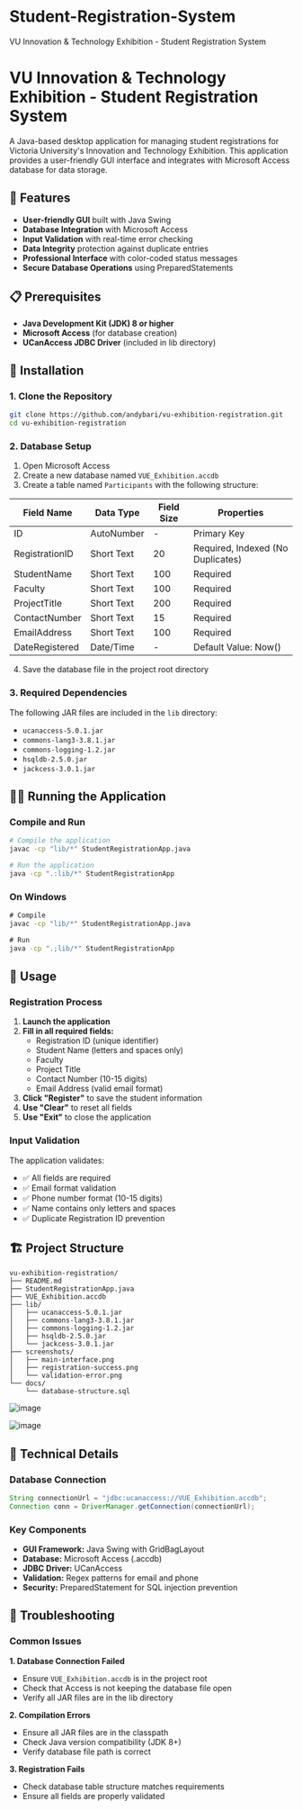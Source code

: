 # Student-Registration-System
VU Innovation &amp; Technology Exhibition - Student Registration System
# VU Innovation & Technology Exhibition - Student Registration System

A Java-based desktop application for managing student registrations for Victoria University's Innovation and Technology Exhibition. This application provides a user-friendly GUI interface and integrates with Microsoft Access database for data storage.

## 🎯 Features

- **User-friendly GUI** built with Java Swing
- **Database Integration** with Microsoft Access
- **Input Validation** with real-time error checking
- **Data Integrity** protection against duplicate entries
- **Professional Interface** with color-coded status messages
- **Secure Database Operations** using PreparedStatements

## 📋 Prerequisites

- **Java Development Kit (JDK) 8 or higher**
- **Microsoft Access** (for database creation)
- **UCanAccess JDBC Driver** (included in lib directory)

## 🚀 Installation

### 1. Clone the Repository
```bash
git clone https://github.com/andybari/vu-exhibition-registration.git
cd vu-exhibition-registration
```

### 2. Database Setup
1. Open Microsoft Access
2. Create a new database named `VUE_Exhibition.accdb`
3. Create a table named `Participants` with the following structure:

| Field Name | Data Type | Field Size | Properties |
|------------|-----------|------------|------------|
| ID | AutoNumber | - | Primary Key |
| RegistrationID | Short Text | 20 | Required, Indexed (No Duplicates) |
| StudentName | Short Text | 100 | Required |
| Faculty | Short Text | 100 | Required |
| ProjectTitle | Short Text | 200 | Required |
| ContactNumber | Short Text | 15 | Required |
| EmailAddress | Short Text | 100 | Required |
| DateRegistered | Date/Time | - | Default Value: Now() |

4. Save the database file in the project root directory

### 3. Required Dependencies
The following JAR files are included in the `lib` directory:
- `ucanaccess-5.0.1.jar`
- `commons-lang3-3.8.1.jar`
- `commons-logging-1.2.jar`
- `hsqldb-2.5.0.jar`
- `jackcess-3.0.1.jar`

## 🏃‍♂️ Running the Application

### Compile and Run
```bash
# Compile the application
javac -cp "lib/*" StudentRegistrationApp.java

# Run the application
java -cp ".:lib/*" StudentRegistrationApp
```

### On Windows
```cmd
# Compile
javac -cp "lib/*" StudentRegistrationApp.java

# Run
java -cp ".;lib/*" StudentRegistrationApp
```

## 📖 Usage

### Registration Process
1. **Launch the application**
2. **Fill in all required fields:**
   - Registration ID (unique identifier)
   - Student Name (letters and spaces only)
   - Faculty
   - Project Title
   - Contact Number (10-15 digits)
   - Email Address (valid email format)
3. **Click "Register"** to save the student information
4. **Use "Clear"** to reset all fields
5. **Use "Exit"** to close the application

### Input Validation
The application validates:
- ✅ All fields are required
- ✅ Email format validation
- ✅ Phone number format (10-15 digits)
- ✅ Name contains only letters and spaces
- ✅ Duplicate Registration ID prevention

## 🏗️ Project Structure

```
vu-exhibition-registration/
├── README.md
├── StudentRegistrationApp.java
├── VUE_Exhibition.accdb
├── lib/
│   ├── ucanaccess-5.0.1.jar
│   ├── commons-lang3-3.8.1.jar
│   ├── commons-logging-1.2.jar
│   ├── hsqldb-2.5.0.jar
│   └── jackcess-3.0.1.jar
├── screenshots/
│   ├── main-interface.png
│   ├── registration-success.png
│   └── validation-error.png
└── docs/
    └── database-structure.sql
```
![image](https://github.com/user-attachments/assets/c1e04f66-a12c-4675-ba06-710f27d5bc85)

![image](https://github.com/user-attachments/assets/e8ef6846-51bb-47f5-a2cf-a383703494c6)


## 🔧 Technical Details

### Database Connection
```java
String connectionUrl = "jdbc:ucanaccess://VUE_Exhibition.accdb";
Connection conn = DriverManager.getConnection(connectionUrl);
```

### Key Components
- **GUI Framework:** Java Swing with GridBagLayout
- **Database:** Microsoft Access (.accdb)
- **JDBC Driver:** UCanAccess
- **Validation:** Regex patterns for email and phone
- **Security:** PreparedStatement for SQL injection prevention

## 🐛 Troubleshooting

### Common Issues

**1. Database Connection Failed**
- Ensure `VUE_Exhibition.accdb` is in the project root
- Check that Access is not keeping the database file open
- Verify all JAR files are in the lib directory

**2. Compilation Errors**
- Ensure all JAR files are in the classpath
- Check Java version compatibility (JDK 8+)
- Verify database file path is correct

**3. Registration Fails**
- Check database table structure matches requirements
- Ensure all fields are properly validated
